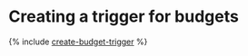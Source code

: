 # Creating a trigger for budgets

{% include [create-budget-trigger](../../../_includes/functions/budget-trigger-create.md) %}

